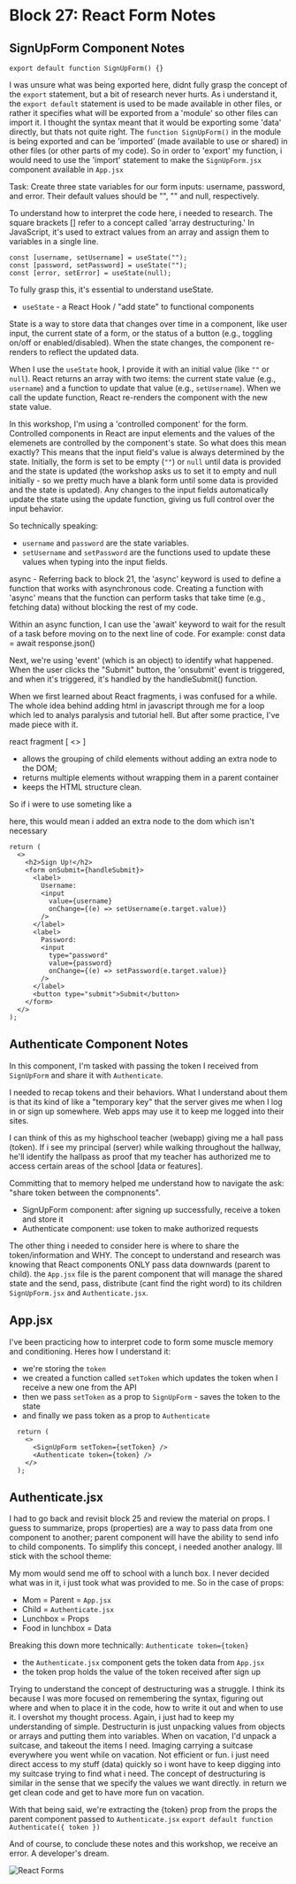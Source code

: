 # Block 27: React Form Notes

## SignUpForm Component Notes

```
export default function SignUpForm() {}
```

I was unsure what was being exported here, didnt fully grasp the concept of the `export` statement, but a bit of research never hurts. As i understand it, the `export default` statement is used to be made available in other files, or rather it specifies what will be exported from a 'module' so other files can import it. I thought the syntax meant that it would be exporting some 'data' directly, but thats not quite right. The `function SignUpForm()` in the module is being exported and can be 'imported' (made available to use or shared) in other files (or other parts of my code). So in order to 'export' my function, i would need to use the 'import' statement to make the `SignUpForm.jsx` component available in `App.jsx`

Task: Create three state variables for our form inputs: username, password, and error. Their default values should be "", "" and null, respectively.

To understand how to interpret the code here, i needed to research. The square brackets [] refer to a concept called 'array destructuring.' In JavaScript, it's used to extract values from an array and assign them to variables in a single line. 

```
const [username, setUsername] = useState("");
const [password, setPassword] = useState("");
const [error, setError] = useState(null);
```

To fully grasp this, it's essential to understand useState.
- `useState` - a React Hook / "add state" to functional components

State is a way to store data that changes over time in a component, like user input, the current state of a form, or the status of a button (e.g., toggling on/off or enabled/disabled). When the state changes, the component re-renders to reflect the updated data.

When I use the `useState` hook, I provide it with an initial value (like `""` or `null`). React returns an array with two items: the current state value (e.g., `username`) and a function to update that value (e.g., `setUsername`). When we call the update function, React re-renders the component with the new state value.

In this workshop, I'm using a 'controlled component' for the form. Controlled components in React are input elements and the values of the elemenets are controlled by the component's state. So what does this mean exactly? This means that the input field's value is always determined by the state. Initially, the form is set to be empty (`""`) or `null` until data is provided and the state is updated (the workshop asks us to set it to empty and null   initially - so we pretty much have a blank form until some data is provided and the state is updated). Any changes to the input fields automatically update the state using the update function, giving us full control over the input behavior.

So technically speaking:
- `username` and `password` are the state variables.
- `setUsername` and `setPassword` are the functions used to update these values when typing into the input fields.

async - Referring back to block 21, the 'async' keyword is used to define a function that works with asynchronous code. Creating a function with 'async' means that the function can perform tasks that take time (e.g., fetching data) without blocking the rest of my code. 

Within an async function, I can use the 'await' keyword to wait for the result of a task before moving on to the next line of code. For example:
const data = await response.json()

Next, we're using 'event' (which is an object) to identify what happened. When the user clicks the "Submit" button, the 'onsubmit' event is triggered, and when it's triggered, it's handled by the handleSubmit() function.

When we first learned about React fragments, i was confused for a while. The whole idea behind adding html in javascript through me for a loop which led to analys paralysis and tutorial hell. But after some practice, I've made piece with it.

react fragment [ <> ] 
- allows the grouping of child elements without adding an extra node to the DOM; 
- returns multiple elements without wrapping them in a parent container 
- keeps the HTML structure clean. 

So if i were to use someting like a <div> here, this would mean i added an extra node to the dom which isn't necessary
```
return (
  <>
    <h2>Sign Up!</h2>
    <form onSubmit={handleSubmit}>
      <label>
        Username:
        <input
          value={username}
          onChange={(e) => setUsername(e.target.value)}
        />
      </label>
      <label>
        Password:
        <input
          type="password"
          value={password}
          onChange={(e) => setPassword(e.target.value)}
        />
      </label>
      <button type="submit">Submit</button>
    </form>
  </>
);
```

## Authenticate Component Notes

In this component, I'm tasked with passing the token I received from `SignUpForm` and share it with `Authenticate`.

I needed to recap tokens and their behaviors. What I understand about them is that its kind of like a "temporary key" that the server gives me when I log in or sign up somewhere. Web apps may use it to keep me logged into their sites.

I can think of this as my highschool teacher (webapp) giving me a hall pass (token). If i see my principal (server) while walking throughout the hallway, he'll identify the hallpass as proof that my teacher has authorized me to access certain areas of the school [data or features].

Committing that to memory helped me understand how to navigate the ask: "share token between the compnonents".

- SignUpForm component: after signing up successfully, receive a token and store it
- Authenticate component: use token to make authorized requests

The other thing i needed to consider here is where to share the token/information and WHY. The concept to understand and research was knowing that React components ONLY pass data downwards (parent to child). the `App.jsx` file is the parent component that will manage the shared state and the send, pass, distribute (cant find the right word) to its children `SignUpForm.jsx` and `Authenticate.jsx`.

## App.jsx

I've been practicing how to interpret code to form some muscle memory and conditioning. Heres how I understand it:

- we're storing the `token`
- we created a function called `setToken` which updates the token when I receive a new one from the API
- then we pass `setToken` as a prop to `SignUpForm` - saves the token to the state
- and finally we pass token as a prop to `Authenticate`

```
  return (
    <>
      <SignUpForm setToken={setToken} />
      <Authenticate token={token} />
    </>
  );
```

## Authenticate.jsx
I had to go back and revisit block 25 and review the material on props. I guess to summarize, props (properties) are a way to pass data from one component to another; parent component will have the ability to send info to child components. To simplify this concept, i needed another analogy. Ill stick with the school theme:

My mom would send me off to school with a lunch box. I never decided what was in it, i just took what was provided to me. So in the case of props:

- Mom = Parent = `App.jsx`
- Child = `Authenticate.jsx`
- Lunchbox = Props
- Food in lunchbox = Data

Breaking this down more technically:
`Authenticate token={token}`

- the `Authenticate.jsx` component gets the token data from `App.jsx`
- the token prop holds the value of the token received after sign up

Trying to understand the concept of destructuring was a struggle. I think its because I was more focused on remembering the syntax, figuring out where and when to place it in the code, how to write it out and when to use it. I overshot my thought process. Again, i just had to keep my understanding of simple. Destructurin is just unpacking values from objects or arrays and putting them into variables. When on vacation, I'd unpack a suitcase, and takeout the items I need. Imaging carrying a suitcase everywhere you went while on vacation. Not efficient or fun. i just need direct access to my stuff (data) quickly so i wont have to keep digging into my suitcase trying to find what i need. The concept of destructuring is similar in the sense that we specify the values we want directly. in return we get clean code and get to have more fun on vacation.

With that being said, we're extracting the {token} prop from the props the parent component passed to `Authenticate.jsx`
`export default function Authenticate({ token })`

And of course, to conclude these notes and this workshop, we receive an error. A developer's dream.

![React Forms](./imgs/REACTFORMS.gif)
